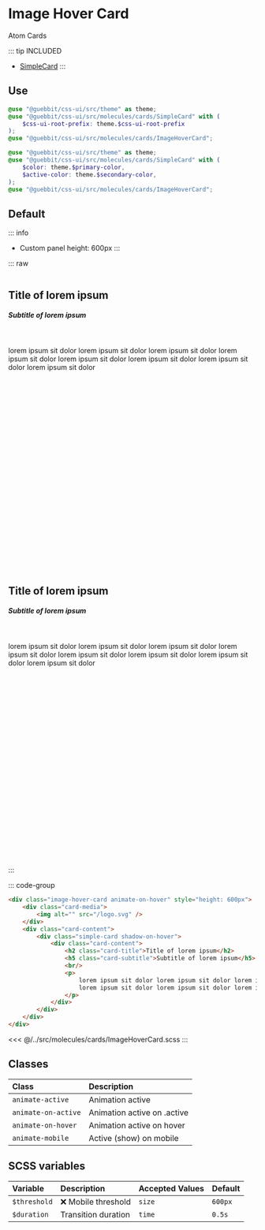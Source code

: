 # Image Hover Card
<Badge type="tip">Atom</Badge> <Badge type="info">Cards</Badge>

::: tip INCLUDED
- [SimpleCard](/molecules/cards/SimpleCard.md)
:::

## Use

```scss
@use "@guebbit/css-ui/src/theme" as theme;
@use "@guebbit/css-ui/src/molecules/cards/SimpleCard" with (
    $css-ui-root-prefix: theme.$css-ui-root-prefix
);
@use "@guebbit/css-ui/src/molecules/cards/ImageHoverCard";
```

```scss
@use "@guebbit/css-ui/src/theme" as theme;
@use "@guebbit/css-ui/src/molecules/cards/SimpleCard" with (
    $color: theme.$primary-color,
    $active-color: theme.$secondary-color,
);
@use "@guebbit/css-ui/src/molecules/cards/ImageHoverCard";
```

## Default
::: info
- Custom panel height: 600px
:::

::: raw
<div class="dev-section">
    <div class="image-hover-card animate-on-hover" style="height: 600px">
        <div class="card-media">
            <img alt="" src="/logo.svg" />
        </div>
        <div class="card-content">
            <div class="simple-card shadow-on-hover">
                <div class="card-content">
                    <h2 class="card-title">Title of lorem ipsum</h2>
                    <h5 class="card-subtitle">Subtitle of lorem ipsum</h5>
                    <br/>
                    <p>
                        lorem ipsum sit dolor lorem ipsum sit dolor lorem ipsum sit dolor lorem ipsum sit dolor
                        lorem ipsum sit dolor lorem ipsum sit dolor lorem ipsum sit dolor lorem ipsum sit dolor
                    </p>
                </div>
            </div>
        </div>
    </div>
</div>
<div class="dev-section">
    <div class="image-hover-card animate-on-hover" style="height: 600px">
        <div class="card-media">
            <img alt="" src="https://placedog.net/1000/1000" />
        </div>
        <div class="card-content">
            <div class="simple-card shadow-on-hover">
                <div class="card-content">
                    <h2 class="card-title">Title of lorem ipsum</h2>
                    <h5 class="card-subtitle">Subtitle of lorem ipsum</h5>
                    <br/>
                    <p>
                        lorem ipsum sit dolor lorem ipsum sit dolor lorem ipsum sit dolor lorem ipsum sit dolor
                        lorem ipsum sit dolor lorem ipsum sit dolor lorem ipsum sit dolor lorem ipsum sit dolor
                    </p>
                </div>
            </div>
        </div>
    </div>
</div>
:::

::: code-group
```html
<div class="image-hover-card animate-on-hover" style="height: 600px">
    <div class="card-media">
        <img alt="" src="/logo.svg" />
    </div>
    <div class="card-content">
        <div class="simple-card shadow-on-hover">
            <div class="card-content">
                <h2 class="card-title">Title of lorem ipsum</h2>
                <h5 class="card-subtitle">Subtitle of lorem ipsum</h5>
                <br/>
                <p>
                    lorem ipsum sit dolor lorem ipsum sit dolor lorem ipsum sit dolor lorem ipsum sit dolor
                    lorem ipsum sit dolor lorem ipsum sit dolor lorem ipsum sit dolor lorem ipsum sit dolor
                </p>
            </div>
        </div>
    </div>
</div>
```
<<< @/../src/molecules/cards/ImageHoverCard.scss
:::

## Classes

| Class                  | Description                 |
|:-----------------------|:----------------------------|
| `animate-active`       | Animation active            |
| `animate-on-active`    | Animation active on .active |
| `animate-on-hover`     | Animation active on hover   |
| `animate-mobile`       | Active (show) on mobile     |

## SCSS variables

| Variable           | Description          | Accepted Values | Default      |
|:-------------------|:---------------------|:----------------|:-------------|
| `$threshold`       | :x: Mobile threshold | `size`          | `600px`      |
| `$duration`        | Transition duration  | `time`          | `0.5s`       |

<style lang="scss">
@use "../docs/theme" as theme;
@use "../src/molecules/cards/SimpleCard" with (
    $css-ui-root-prefix: theme.$css-ui-root-prefix
);
@use "../src/molecules/cards/ImageHoverCard";
</style>
